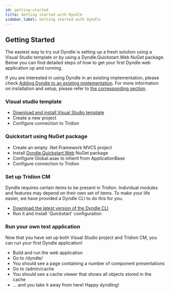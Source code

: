 ```yaml
---
id: getting-started
title: Getting started with Dyndle
sidebar_label: Getting started with Dyndle
---
```


## Getting Started

The easiest way to try out Dyndle is setting up a fresh solution using a Visual Studio template or by using a Dyndle.Quickstart.Web NuGet package. Below you can find detailed steps of how to get your first Dyndle web application up and running. 

If you are interested in using Dyndle in an existing implementation, please check [Adding Dyndle to an existing implementation](). For more information on installation and setup, please refer to [the corresponding section](). 

### Visual studio template

- [Download and install Visual Studio template]()
- Create a new project
- Configure connection to Tridion

### Quickstart using NuGet package

- Create an empty .Net Framework MVC5 project
- Install [Dyndle.Quickstart.Web]() NuGet package
- Configure Global.asax to inherit from ApplicationBase
- Configure connection to Tridion

### Set up Tridion CM

Dyndle requires certain items to be present in Tridion. Individual modules and features may depend on their own set of items. To make your life easier, we have provided a Dyndle CLI to do this for you.

- [Download the latest version of the Dyndle CLI]()
- Run it and install 'Quickstart' configuration 

### Run your own test application

Now that you have set up both Visual Studio project and Tridion CM, you can run your first Dyndle application! 

- Build and run the web application
- Go to /dyndle/ 
- You should see a page containing a number of component presentations
- Go to /admin/cache
- You should see a cache viewer that shows all objects stored in the cache
- ... and you take it away from here! Happy dyndling!